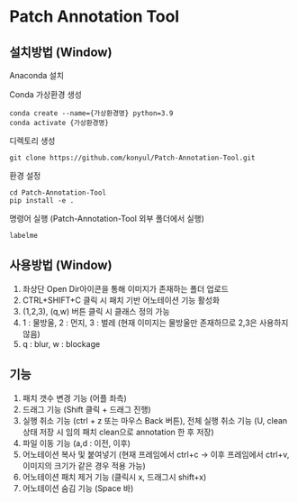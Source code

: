# Patch Annotation Tool


## 설치방법 (Window)


Anaconda 설치

Conda 가상환경 생성
```
conda create --name={가상환경명} python=3.9
conda activate {가상환경명}
```

디렉토리 생성
```
git clone https://github.com/konyul/Patch-Annotation-Tool.git
```


환경 설정
```
cd Patch-Annotation-Tool
pip install -e .
```

명령어 실행 (Patch-Annotation-Tool 외부 폴더에서 실행)
```
labelme
```

## 사용방법 (Window)

1. 좌상단 Open Dir아이콘을 통해 이미지가 존재하는 폴더 업로드
2. CTRL+SHIFT+C 클릭 시 패치 기반 어노테이션 기능 활성화
3. (1,2,3), (q,w) 버튼 클릭 시 클래스 정의 가능
4. 1 : 물방울, 2 : 먼지, 3 : 벌레 (현재 이미지는 물방울만 존재하므로 2,3은 사용하지 않음)
5. q : blur, w : blockage

## 기능
1. 패치 갯수 변경 기능 (어플 좌측)
2. 드래그 기능 (Shift 클릭 + 드래그 진행)
3. 실행 취소 기능 (ctrl + z 또는 마우스 Back 버튼), 전체 실행 취소 기능 (U, clean 상태 저장 시 임의 패치 clean으로 annotation 한 후 저장)
4. 파일 이동 기능 (a,d : 이전, 이후)
5. 어노테이션 복사 및 붙여넣기 (현재 프레임에서 ctrl+c -> 이후 프레임에서 ctrl+v, 이미지의 크기가 같은 경우 적용 가능)
6. 어노테이션 패치 제거 기능 (클릭시 x, 드래그시 shift+x)
7. 어노테이션 숨김 기능 (Space 바)
